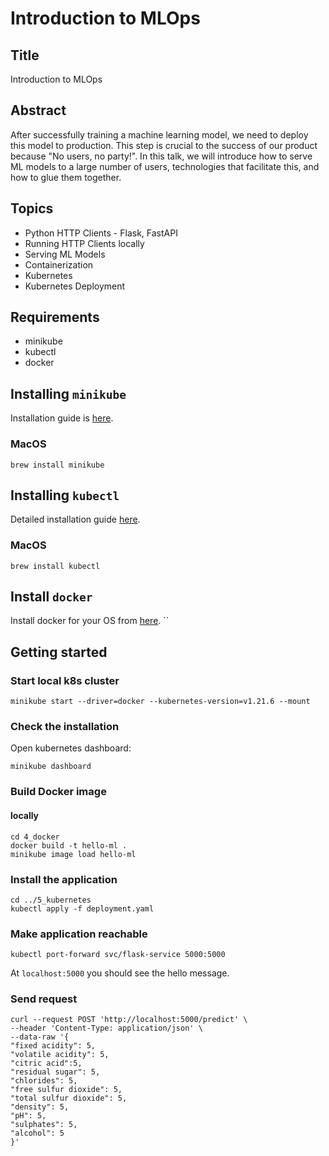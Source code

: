 # Introduction to MLOps

## Title 
Introduction to MLOps

## Abstract
After successfully training a machine learning model, we need to deploy this model to production. This step is crucial to the success of our product because "No users, no party!".
In this talk, we will introduce how to serve ML models to a large number of users, technologies that facilitate this, and how to glue them together.

## Topics

* Python HTTP Clients - Flask, FastAPI 
* Running HTTP Clients locally 
* Serving ML Models 
* Containerization 
* Kubernetes 
* Kubernetes Deployment

## Requirements
* minikube
* kubectl
* docker

## Installing `minikube`

Installation guide is [here](https://minikube.sigs.k8s.io/docs/start/).

### MacOS
```shell
brew install minikube
```

## Installing `kubectl`

Detailed installation guide [here](https://kubernetes.io/docs/tasks/tools/).

### MacOS
```shell
brew install kubectl
```

## Install `docker`
Install docker for your OS from [here](https://docs.docker.com/get-docker/).
``
## Getting started

### Start local k8s cluster
```shell
minikube start --driver=docker --kubernetes-version=v1.21.6 --mount
```

### Check the installation
Open kubernetes dashboard:
```shell
minikube dashboard
```

### Build Docker image
#### locally
```shell
cd 4_docker
docker build -t hello-ml .
minikube image load hello-ml
```

### Install the application
```shell
cd ../5_kubernetes
kubectl apply -f deployment.yaml
```

### Make application reachable
```shell
kubectl port-forward svc/flask-service 5000:5000
```
At `localhost:5000` you should see the hello message.

### Send request

```shell
curl --request POST 'http://localhost:5000/predict' \
--header 'Content-Type: application/json' \
--data-raw '{
"fixed acidity": 5,
"volatile acidity": 5,
"citric acid":5,
"residual sugar": 5,
"chlorides": 5,
"free sulfur dioxide": 5,
"total sulfur dioxide": 5,
"density": 5,
"pH": 5,
"sulphates": 5,
"alcohol": 5
}'
```
